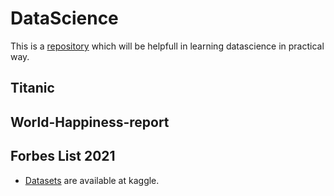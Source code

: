 # DataScience


This is a [repository](https://github.com/yaswanthbandaru/DataScience) which will be helpfull in learning datascience in practical way.

## Titanic

## World-Happiness-report

## Forbes List 2021
- [Datasets](https://www.kaggle.com/roysouravcu/forbes-billionaires-of-2021) are available at kaggle.

